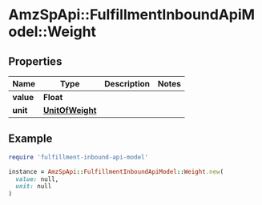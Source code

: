 # AmzSpApi::FulfillmentInboundApiModel::Weight

## Properties

| Name | Type | Description | Notes |
| ---- | ---- | ----------- | ----- |
| **value** | **Float** |  |  |
| **unit** | [**UnitOfWeight**](UnitOfWeight.md) |  |  |

## Example

```ruby
require 'fulfillment-inbound-api-model'

instance = AmzSpApi::FulfillmentInboundApiModel::Weight.new(
  value: null,
  unit: null
)
```

